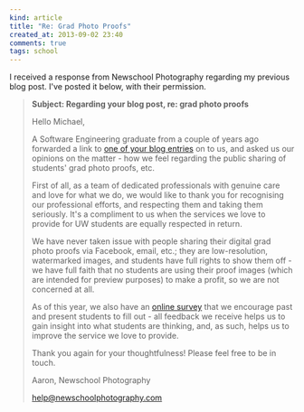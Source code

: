 ```yaml
---
kind: article
title: "Re: Grad Photo Proofs"
created_at: 2013-09-02 23:40
comments: true
tags: school
---
```


I received a response from Newschool Photography regarding my previous blog
post. I've posted it below, with their permission.

>   **Subject: Regarding your blog post, re: grad photo proofs**
>   
>   Hello Michael,
>   
>   A Software Engineering graduate from a couple of years ago forwarded a link
>   to [one of your blog entries][gpp] on to us, and asked us our opinions on
>   the matter - how we feel regarding the public sharing of students' grad
>   photo proofs, etc.
>   
>   First of all, as a team of dedicated professionals with genuine care and
>   love for what we do, we would like to thank you for recognising our
>   professional efforts, and respecting them and taking them seriously. It's a
>   compliment to us when the services we love to provide for UW students are
>   equally respected in return.
>   
>   We have never taken issue with people sharing their digital grad photo
>   proofs via Facebook, email, etc.; they are low-resolution, watermarked
>   images, and students have full rights to show them off - we have full faith
>   that no students are using their proof images (which are intended for
>   preview purposes) to make a profit, so we are not concerned at all.
>   
>   As of this year, we also have an [online survey][survey] that we encourage
>   past and present students to fill out - all feedback we receive helps us to
>   gain insight into what students are thinking, and, as such, helps us to
>   improve the service we love to provide.
>   
>   Thank you again for your thoughtfulness! Please feel free to be in touch.
>   
>   Aaron, Newschool Photography
>   
>   help@newschoolphotography.com

[gpp]: http://blog.azuresky.ca/blog/2013/06/please-dont-post-your-grad-photo-proofs-to-facebook/
[survey]: http://www.newschoolphotography.com/survey/

